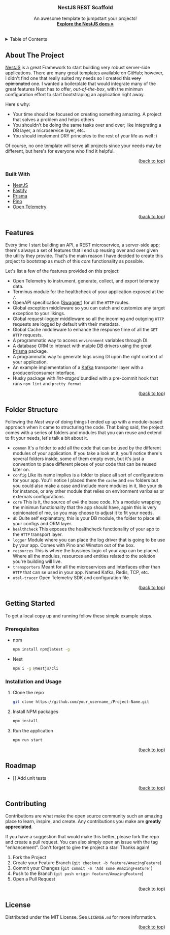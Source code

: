 <div id="top"></div>
<!-- PROJECT SHIELDS -->
<!--
*** I'm using markdown "reference style" links for readability.
*** Reference links are enclosed in brackets [ ] instead of parentheses ( ).
*** See the bottom of this document for the declaration of the reference variables
*** for contributors-url, forks-url, etc. This is an optional, concise syntax you may use.
*** https://www.markdownguide.org/basic-syntax/#reference-style-links
-->
<!-- [![Contributors][contributors-shield]][contributors-url]
[![Forks][forks-shield]][forks-url]
[![Stargazers][stars-shield]][stars-url]
[![Issues][issues-shield]][issues-url]
[![MIT License][license-shield]][license-url] -->



<!-- PROJECT LOGO -->
<br />
<div align="center">
  <h3 align="center">NestJS REST Scaffold</h3>

  <p align="center">
    An awesome template to jumpstart your projects!
    <br />
    <a href="https://docs.nestjs.com/"><strong>Explore the NestJS docs »</strong></a>
    <br />
    <br />
  </p>
</div>



<!-- TABLE OF CONTENTS -->
<details>
  <summary>Table of Contents</summary>
  <ol>
    <li>
      <a href="#about-the-project">About The Project</a>
      <ul>
        <li><a href="#built-with">Built With</a></li>
      </ul>
    </li>
    <li><a href="#features">Features</a></li>
    <li><a href="#folder-structure">Folder Structure</a></li>
    <li>
      <a href="#getting-started">Getting Started</a>
      <ul>
        <li><a href="#prerequisites">Prerequisites</a></li>
        <li><a href="#installation">Installation</a></li>
      </ul>
    </li>
    <li><a href="#roadmap">Roadmap</a></li>
    <li><a href="#contributing">Contributing</a></li>
    <li><a href="#license">License</a></li>
  </ol>
</details>



<!-- ABOUT THE PROJECT -->
## About The Project

[NestJS](https://nestjs.com/) is a great Framework to start building very robust server-side applications. There are many great templates available on GitHub; however, I didn't find one that really suited my needs so I created this ~~very opinionated~~ one. I wanted a boilerplate that would integrate many of the great features Nest has to offer, _out-of-the-box_, with the minimun configuration effort to start bootstraping an application right away.

Here's why:
* Your time should be focused on creating something amazing. A project that solves a problem and helps others
* You shouldn't be doing the same tasks over and over; like integrating a DB layer, a microservice layer, etc.
* You should implement DRY principles to the rest of your life as well :)

Of course, no one template will serve all projects since your needs may be different, but here's for everyone who find it helpful.

<p align="right">(<a href="#top">back to top</a>)</p>



### Built With

* [NestJS](https://nestjs.com/)
* [Fastify](https://www.fastify.io/)
* [Prisma](https://www.prisma.io/)
* [Pino](https://getpino.io/)
* [Open Telemetry](https://opentelemetry.io/)

<p align="right">(<a href="#top">back to top</a>)</p>



<!-- FEATURES -->
## Features

Every time I start building an API, a REST microservice, a server-side app; there's always a set of features that I end up reusing over and over given the utility they provide. That's the main reason I have decided to create this project to bootstrap as much of this _core_ functionality as possible.

Let's list a few of the features provided on this project:
- Open Telemetry to instrument, generate, collect, and export telemetry data.
- Terminus module for the healthcheck of your application exposed at the `/`.
- OpenAPI specification ([Swagger](https://swagger.io/)) for all the `HTTP` routes.
- Global exception middleware so you can catch and customize any target exception to your likings.
- Global request-logger middleware so all the incoming and outgoing `HTTP` requests are logged by default with their metadata.
- Global Cache middleware to enhance the response time of all the `GET` `HTTP` requests.
- A programmatic way to access `environment` variables through DI.
- A database ORM to interact with mulple DB drivers using the great [Prisma](https://www.prisma.io/) package.
- A programmatic way to generate logs using DI upon the right context of your application.
- An example implementation of a [Kafka](https://kafka.apache.org/) transporter layer with a producer/consumer interface.
- Husky package with _lint-staged_ bundled with a pre-commit hook that runs `npm lint` and `pretty format`

<p align="right">(<a href="#top">back to top</a>)</p>



<!-- FOLDER STRUCTURE -->
## Folder Structure

Following the _Nest way_ of doing things I ended up up with a module-based approach when it came to structuring the code.
That being said, the project comes with a series of folders and modules that you can reuse and extend to fit your needs, let's talk a bit about it.
- `common` It's a folder to add all the code that can be used by the different modules of your application. If you take a look at it, you'll notice
there's several folders inside, some of them empty even, but it's just a convention to place different pieces of your code that can be reused later on.
- `config` Like its name implies is a folder to place all sort of configurations for your app. You'll notice I placed there the `cache` and `env` folders
but you could also make a case and include more modules in it, like your `db` for instance, or any other module that relies on environment varibales or externals configurations.
- `core` This is it, the source of ~~evil~~ the base code. It's a module wrapping the minimun functionality that the app should have, again this is very opinionated of me, so you may choose to adjust it to fit your needs.
- `db` Quite self explanatory, this is your DB module, the folder to place all your configs and ORM layer.
- `healthcheck` This exposes the healthcheck functionality of your app to the `HTTP` transport layer.
- `logger` Module where you can place the log driver that is going to be use by your app. Comes with Pino and Winston out of the box.
- `resources` This is where the bussines logic of your app can be placed. Where all the modules, resources and entities related to the solution you're building will live.
- `transporters` Meant for all the microservices and interfaces other than `HTTP` that can se used in your app. Named Kafka, Redis, TCP, etc.
- `otel-tracer` Open Telemetry SDK and configuration file.


<p align="right">(<a href="#top">back to top</a>)</p>



<!-- GETTING STARTED -->
## Getting Started

To get a local copy up and running follow these simple example steps.

### Prerequisites

* npm
  ```sh
  npm install npm@latest -g
  ```
* Nest
  ```sh
  npm i -g @nestjs/cli
  ```

### Installation and Usage

1. Clone the repo
   ```sh
   git clone https://github.com/your_username_/Project-Name.git
   ```
2. Install NPM packages
   ```sh
   npm install
   ```
3. Run the application
   ```sh
   npm run start
   ```

<p align="right">(<a href="#top">back to top</a>)</p>



<!-- ROADMAP -->
## Roadmap

- [] Add unit tests

<p align="right">(<a href="#top">back to top</a>)</p>



<!-- CONTRIBUTING -->
## Contributing

Contributions are what make the open source community such an amazing place to learn, inspire, and create. Any contributions you make are **greatly appreciated**.

If you have a suggestion that would make this better, please fork the repo and create a pull request. You can also simply open an issue with the tag "enhancement".
Don't forget to give the project a star! Thanks again!

1. Fork the Project
2. Create your Feature Branch (`git checkout -b feature/AmazingFeature`)
3. Commit your Changes (`git commit -m 'Add some AmazingFeature'`)
4. Push to the Branch (`git push origin feature/AmazingFeature`)
5. Open a Pull Request

<p align="right">(<a href="#top">back to top</a>)</p>



<!-- LICENSE -->
## License

Distributed under the MIT License. See `LICENSE.md` for more information.

<p align="right">(<a href="#top">back to top</a>)</p>



<!-- MARKDOWN LINKS & IMAGES -->
<!-- https://www.markdownguide.org/basic-syntax/#reference-style-links -->
[contributors-shield]: https://img.shields.io/github/contributors/othneildrew/Best-README-Template.svg?style=for-the-badge
[contributors-url]: https://github.com/othneildrew/Best-README-Template/graphs/contributors
[forks-shield]: https://img.shields.io/github/forks/othneildrew/Best-README-Template.svg?style=for-the-badge
[forks-url]: https://github.com/othneildrew/Best-README-Template/network/members
[stars-shield]: https://img.shields.io/github/stars/othneildrew/Best-README-Template.svg?style=for-the-badge
[stars-url]: https://github.com/othneildrew/Best-README-Template/stargazers
[issues-shield]: https://img.shields.io/github/issues/othneildrew/Best-README-Template.svg?style=for-the-badge
[issues-url]: https://github.com/othneildrew/Best-README-Template/issues
[license-shield]: https://img.shields.io/github/license/othneildrew/Best-README-Template.svg?style=for-the-badge
[license-url]: https://github.com/othneildrew/Best-README-Template/blob/master/LICENSE.txt